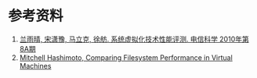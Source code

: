 # 参考资料

1. [兰雨晴, 宋潇豫, 马立克, 徐舫. 系统虚拟化技术性能评测. 电信科学 2010年第8A期](http://wenku.baidu.com/link?url=QRwpFhP8d0yJorhcvuZPrz3lNFQW-uwYg6TlZtv6uen6_SVsvRrzf0UJxWRRn6auFIlO56j9aUr4B-6TJd_OuFsonXzFGzIwndWRaI_AAga)
2. [Mitchell Hashimoto, Comparing Filesystem Performance in Virtual Machines](http://mitchellh.com/comparing-filesystem-performance-in-virtual-machines)
